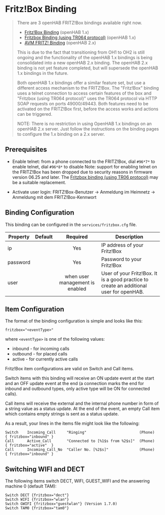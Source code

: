 # Fritz!Box Binding

> There are 3 openHAB FRITZ!Box bindings available right now.
> * [Fritz!Box Binding](https://www.openhab.org/v2.4/addons/bindings/fritzbox1/) (openHAB 1.x)
> * [Fritzbox Binding (using TR064 protocol)](https://www.openhab.org/v2.4/addons/bindings/fritzboxtr0641/) (openHAB 1.x)
> * [AVM FRITZ! Binding](https://www.openhab.org/v2.4/addons/bindings/avmfritz/) (openHAB 2.x)
>
> This is due to the fact that transitioning from OH1 to OH2 is still ongoing and the functionality of the openHAB 1.x bindings is being consolidated into a new openHAB 2.x binding.
> The openHAB 2.x binding is not yet feature completed, but will supersede the openHAB 1.x bindings in the future.
>
> Both openHAB 1.x bindings offer a similar feature set, but use a different access mechanism to the FRITZ!Box. 
> The "Fritz!Box" binding uses a telnet connection to access certain features of the box and "Fritzbox (using TR064 protocol)" uses the TR064 protocol via HTTP SOAP requests on ports 49000/49443.
> Both features need to be activated on the FRITZ!Box first, before the access works and actions can be triggered.
> 
> NOTE: There is no restriction in using OpenHAB 1.x bindings on an openHAB 2.x server. 
> Just follow the instructions on the binding pages to configure the 1.x binding on a 2.x server.

## Prerequisites

* Enable telnet: from a phone connected to the FRITZ!Box, dial `#96*7*` to enable telnet, dial `#96*8*` to disable
    Note: support for enabling telnet on the FRITZ!Box has been dropped due to security reasons in firmware version 06.25 and later.
The [Fritzbox binding (using TR06 protocol)](https://www.openhab.org/addons/bindings/fritzboxtr0641/) may be a suitable replacement.

* Activate user login: FRITZ!Box-Benutzer -> Anmeldung im Heimnetz -> Anmeldung mit dem FRITZ!Box-Kennwort


## Binding Configuration

This binding can be configured in the `services/fritzbox.cfg` file.

| Property | Default | Required | Description |
|----------|---------|:--------:|-------------|
| ip       |         |   Yes    | IP address of your Fritz!Box |
| password |         |   Yes    | Password to your Fritz!Box |
| user     |         | when user management is enabled | User of your Fritz!Box. It is a good practice to create an additional user for openHAB. |


## Item Configuration

The format of the binding configuration is simple and looks like this:

```
fritzbox="<eventType>"
```

where `<eventType>` is one of the following values:

- inbound - for incoming calls
- outbound - for placed calls
- active - for currently active calls

Fritz!Box item configurations are valid on Switch and Call items.

Switch items with this binding will receive an ON update event at the start and an OFF update event at the end (a connection marks the end for inbound and outbound types, only active type will be ON for connected calls).

Call items will receive the external and the internal phone number in form of a string value as a status update. At the end of the event, an empty Call item which contains empty strings is sent as a status update.

As a result, your lines in the items file might look like the following:

```
Switch    Incoming_Call     "Ringing"                        (Phone)    { fritzbox="inbound" }
Call      Active_Call       "Connected to [%1$s from %2$s]"  (Phone)    { fritzbox="active"  }
Call      Incoming_Call_No  "Caller No. [%2$s]"              (Phone)    { fritzbox="inbound" } 
```

## Switching WIFI and DECT

The following items switch DECT, WIFI, GUEST_WIFI and the answering machine 0 (default TAM):

```
Switch DECT {fritzbox="dect"}
Switch WIFI {fritzbox="wlan"}
Switch GWIFI {fritzbox="guestwlan"} (Version 1.7.0)
Switch TAM0 {fritzbox="tam0"}
```
